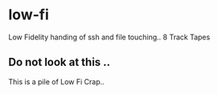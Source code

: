 # low-fi
Low Fidelity handing of ssh and file touching.. 8 Track Tapes

## Do not look at this ..

This is a pile of Low Fi Crap.. 
